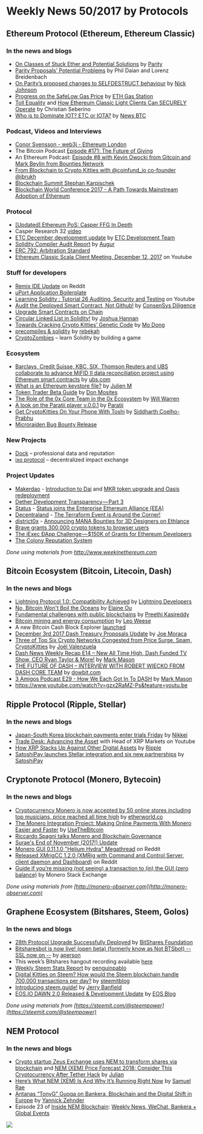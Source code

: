 # Weekly News 50/2017 by Protocols
## Ethereum Protocol (Ethereum, Ethereum Classic)
### In the news and blogs

* [On Classes of Stuck Ether and Potential Solutions](https://paritytech.io/blog/on-classes-of-stuck-ether-and-potential-solutions-2.html) by [Parity](https://paritytech.io/blog.html)
* [Parity Proposals’ Potential Problems](http://hackingdistributed.com/2017/12/13/ether-resurrection/) by Phil Daian and Lorenz Breidenbach
* [On Parity’s proposed changes to SELFDESTRUCT behaviour](https://medium.com/@weka/on-paritys-proposed-changes-to-selfdestruct-behaviour-c3f0e5bc0f49) by [Nick Johnson](https://medium.com/@weka)
* [Progress on the SafeLow Gas Price](https://medium.com/@ethgasstation/progress-on-the-safelow-gas-price-a99e8a3ac8da) by [ETH Gas Station](https://medium.com/@ethgasstation)
* [Toll Equality](https://ethereumclassic.github.io/blog/2017-12-13-toll-equality/) and [How Ethereum Classic Light Clients Can SECURELY Operate](https://ethereumclassic.github.io/blog/2017-12-04-light-clients/) by Christian Seberino
* [Who is to Dominate IOT? ETC or IOTA?](http://www.newsbtc.com/2017/12/12/dominate-iot-etc-iota/) by [News BTC](http://www.newsbtc.com/author/superuser/)

### Podcast, Videos and Interviews
* [Conor Svensson - web3j - Ethereum London](https://www.youtube.com/watch?v=MqMIbz8A4d8)    
* The Bitcoin Podcast [Episode #171: The Future of Giving](https://thebitcoinpodcast.com/episode-171/)
* An Ethereum Podcast: [Episode #8 with Kevin Owocki from Gitcoin and Mark Beylin from Bounties Network](https://thebitcoinpodcast.com/an-ethereum-podcast-episode-8/)
* [From Blockchain to Crypto Kitties with @coinfund_io co-founder @jbrukh](https://anialexander.com/from-blockchain-to-crypto-kitties-with-coinfund_io-co-founder-jbrukh/)
* [Blockchain Summit Stephan Karpischek](https://www.youtube.com/watch?v=Q-x5QQru9Nw)
* [Blockchain World Conference 2017 - A Path Towards Mainstream Adoption of Ethereum](https://www.youtube.com/watch?v=TrLvElW6v1s&feature=youtu.be)

### Protocol
* [[Updated] Ethereum PoS: Casper FFG In Depth](https://www.youtube.com/watch?v=uQ3IqLDf-oo)
* Casper Research 32 [video](https://www.youtube.com/watch?v=piDxkwnqxzA) 
* [ETC December development update](https://www.etcdevteam.com/blog/devupdate/2017-12-5.html) by [ETC Development Team](https://www.etcdevteam.com/)
* [Solidity Compiler Audit Report](https://medium.com/@AugurProject/solidity-compiler-audit-report-1832cedb50a8) by [Augur](https://medium.com/@AugurProject)
* [ERC 792: Arbitration Standard](https://github.com/ethereum/EIPs/issues/792)
* [Ethereum Classic Scala Client Meeting, December 12, 2017](https://www.youtube.com/watch?v=pgYzIABLQGk&utm_content=buffere00db&utm_medium=social&utm_source=twitter.com&utm_campaign=buffer) on Youtube

### Stuff for developers
* [Remix IDE Update](https://www.reddit.com/r/ethereum/comments/7jrpdk/remix_ide_update/) on Reddit
* [uPort Application Boilerplate](https://github.com/KamesCG/uport-boilerplate)
* [Learning Solidity : Tutorial 26 Auditing, Security and Testing](https://www.youtube.com/watch?v=LGCMZ7S_ITE) on Youtube
* [Audit the Deployed Smart Contract, Not Github!](https://media.consensys.net/audit-the-deployed-smart-contract-not-github-16082b2fcb1b) by [ConsenSys Diligence](https://media.consensys.net/@c.diligence)
* [Upgrade Smart Contracts on Chain](https://vomtom.at/upgrade-smart-contracts-on-chain/)
* [Circular Linked List in Solidity!](https://medium.com/modular-network/circular-linked-list-in-solidity-41ee6d1d0056) by [Joshua Hannan](https://medium.com/@hannanjoshua19)
* [Towards Cracking Crypto Kitties’ Genetic Code](https://medium.com/@montedong/towards-cracking-crypto-kitties-genetic-code-629fcd37b09b) by [Mo Dong](https://medium.com/@montedong)
* [precompiles & solidity](https://medium.com/@rmercer/precompiles-solidity-e5d29bd428c4) by [rebekah](https://medium.com/@rmercer)
* [CryptoZombies](https://cryptozombies.io/) – learn Solidity by building a game

### Ecosystem
* [Barclays, Credit Suisse, KBC, SIX, Thomson Reuters and UBS collaborate to advance MiFID II data reconciliation project using Ethereum smart contracts](https://www.ubs.com/global/en/about_ubs/media/global/releases/news_display_media_global.html/en/2017/12/11/news-release-MiFID-II.html) by [ubs.com](www.ubs.com)
* [What is an Ethereum keystore file?](https://medium.com/@julien.m./what-is-an-ethereum-keystore-file-86c8c5917b97) by [Julien M](https://medium.com/@julien.m.)
* [Token Trader Beta Guide](https://blog.airswap.io/token-trader-beta-guide-690202a75a7b) by [Don Mosites](https://blog.airswap.io/@dmosites)
* [The Role of the 0x Core Team in the 0x Ecosystem](https://blog.0xproject.com/the-role-of-the-0x-core-team-in-the-0x-ecosystem-2d8b50354166) by [Will Warren](https://blog.0xproject.com/@willwarren89)
* [A look on the Paratii player v.0.0.1](https://medium.com/paratii/a-look-on-the-paratii-player-v-0-0-1-4b56922068b8) by [Paratii](https://medium.com/@Paratii)
* [Get CryptoKitties On Your Phone With Toshi](https://blog.toshi.org/get-cryptokitties-on-your-phone-with-toshi-4edc1939a0c3) by [Siddharth Coelho-Prabhu](https://blog.toshi.org/@siddharth.coelho)
* [Microraiden Bug Bounty Release](https://github.com/raiden-network/microraiden/releases)

### New Projects
* [Dock](https://dock.io/) – professional data and reputation
* [ixo protocol](http://ixo.foundation/) – decentralized impact exchange

### Project Updates
* [Makerdao](http://makerdao.com/) - [Introduction to Dai](https://medium.com/@MakerDAO/introduction-to-dai-2e65626e65a7) and [MKR token upgrade and Oasis redeployment](https://medium.com/@MakerDAO/mkr-token-upgrade-and-oasis-redeployment-2445482437d6)
* [Dether Development Transparency — Part 3](https://medium.com/@DETHER/dether-development-transparency-part-3-99a99166d515)
* [Status](https://status.im/) - [Status joins the Enterprise Ethereum Alliance (EEA)](https://blog.status.im/status-joins-the-enterprise-ethereum-alliance-eea-29963d48f06c)
* [Decentraland](https://decentraland.org/) - [The Terraform Event is Around the Corner!](https://blog.decentraland.org/the-terraform-event-is-around-the-corner-bdda6a2d4367)
* [district0x](https://district0x.io/) - [Announcing MANA Bounties for 3D Designers on Ethlance](https://blog.district0x.io/announcing-mana-bounties-for-3d-designers-on-ethlance-89d615bb7119)
* [Brave grants 300,000 crypto tokens to browser users](https://basicattentiontoken.org/brave-grants-300000-crypto-tokens-to-browser-users/)
* [The iExec ÐApp Challenge — $150K of Grants for Ethereum Developers](https://medium.com/iex-ec/the-iexec-%C3%B0app-challenge-150k-of-grants-to-win-abf6798b31ee)
* [The Colony Reputation System](https://blog.colony.io/the-colony-reputation-system-5616293c3949)

*Done using materials from http://www.weekinethereum.com*

## Bitcoin Ecosystem (Bitcoin, Litecoin, Dash)
### In the news and blogs
* [Lightning Protocol 1.0: Compatibility Achieved](https://medium.com/@lightning_network/lightning-protocol-1-0-compatibility-achieved-f9d22b7b19c4) by [Lightning Developers](https://medium.com/@lightning_network)
* [No, Bitcoin Won't Boil the Oceans](https://www.bloomberg.com/view/articles/2017-12-07/bitcoin-is-greener-than-its-critics-think) by [Elaine Ou](https://www.twitter.com/eiaine)
* [Fundamental challenges with public blockchains](https://medium.com/@preethikasireddy/fundamental-challenges-with-public-blockchains-253c800e9428) by [Preethi Kasireddy](https://medium.com/@preethikasireddy)
* [Bitcoin mining and energy consumption](https://blog.bitcoin.org.hk/bitcoin-mining-and-energy-consumption-4526d4b56186) by [Leo Weese
](https://blog.bitcoin.org.hk/@LeoAW)
* A new Bitcoin Cash Block Explorer [launched](https://bch.btc.com/)
* [December 3rd 2017 Dash Treasury Proposals Update](https://www.dashforcenews.com/december-3rd-2017-dash-treasury-proposals-update/) by [Joe Moraca](https://www.dashforcenews.com/author/joemoraca/)
* [Three of Top Six Crypto Networks Congested from Price Surge, Spam, CryptoKitties](https://www.dashforcenews.com/three-of-top-six-crypto-networks-congested-from-price-surge-spam-cryptokitties/) by [Joël Valenzuela](https://www.dashforcenews.com/author/joelvalenzuela/)
* [Dash News Weekly Recap E14 – New All Time High, Dash Funded TV Show, CEO Ryan Taylor & More!](https://www.dashforcenews.com/dash-news-weekly-recap-e14-new-time-high-dash-funded-tv-show-ceo-ryan-taylor/) by [Mark Mason](https://www.dashforcenews.com/author/markm/)
* [THE FUTURE OF DASH – INTERVIEW WITH ROBERT WIECKO FROM DASH CORE TEAM](https://dowbit.com/future-of-dash-robert-wiecko/) by [dowbit.com](https://dowbit.com)
* [3 Amigos Podcast E29 - How We Each Got In To DASH](https://www.dashforcenews.com/3-amigos-podcast-e29-got-dash/) by [Mark Mason](https://www.dashforcenews.com/author/markm/)
* https://www.youtube.com/watch?v=gzx2RaMZ-Ps&feature=youtu.be


## Ripple Protocol (Ripple, Stellar)
### In the news and blogs
* [Japan-South Korea blockchain payments enter trials Friday](https://asia.nikkei.com/Business/Deals/Japan-South-Korea-blockchain-payments-enter-trials-Friday) by [Nikkei](https://asia.nikkei.com/)
* [Trade Desk: Advancing the Asset](https://www.youtube.com/watch?v=jdFuiRVNUoM) with Head of XRP Markets on Youtube
* [How XRP Stacks Up Against Other Digital Assets](https://ripple.com/xrp/xrp-stacks-digital-assets/) by [Ripple](https://ripple.com)
* [SatoshiPay launches Stellar integration and six new partnerships](https://medium.com/@SatoshiPay/satoshipay-launches-stellar-integration-and-six-new-partnerships-1ce6c74059b6) by [SatoshiPay](https://medium.com/@SatoshiPay)

## Cryptonote Protocol (Monero, Bytecoin)
### In the news and blogs
* [Cryptocurrency Monero is now accepted by 50 online stores including top musicians, price reached all time high](http://etherworld.co/2017/12/06/cryptocurrency-monero-is-now-accepted-by-50-online-stores-including-top-musicians-price-reached-all-time-high/) by [etherworld.co](http://etherworld.co)
* [The Monero Integration Project: Making Online Payments With Monero Easier and Faster](https://usethebitcoin.com/monero-integration-project-making-online-payments-monero-easier-faster/) by [UseTheBitcoin](https://usethebitcoin.com/author/webmaster_646wff4s/)
* [Riccardo Spagni talks Monero and Blockchain Governance](https://www.youtube.com/watch?v=oZVBS4-h-sE&feature=youtu.be)
* [Surae's End of November (2017!) Update](https://forum.getmonero.org/9/work-in-progress/87822/continued-funding-for-postdoctoral-researcher-surae-noether-me?page=&noscroll=1#post-93451)
* [Monero GUI 0.11.1.0 "Helium Hydra" Megathread](https://www.reddit.com/r/Monero/comments/7hhgjx/monero_gui_01110_helium_hydra_megathread_download/) on Reddit
* [Released XMrigCC 1.2.0 (XMRig with Command and Control Server, client daemon and Dashboard)](https://www.reddit.com/r/Monero/comments/7hknpj/released_xmrigcc_120_xmrig_with_command_and/) on Reddit
* [Guide if you’re missing
(not seeing) a transaction to (in) the GUI (zero balance)](https://monero.stackexchange.com/questions/6640/i-am-missing-not-seeing-a-transaction-to-in-the-gui-zero-balance/6641#6641) by Monero Stack Exchange

*Done using materials from [http://monero-observer.com](http://monero-observer.com)* 

## Graphene Ecosystem (Bitshares, Steem, Golos)
### In the news and blogs

* [28th Protocol Upgrade Successfully Deployed](https://steemit.com/bitshares/@bitshares.fdn/28th-protocol-upgrade-successfully-deployed) by [BitShares Foundation](https://steemit.com/@bitshares.fdn)
* [Bitsharesbot is now live! (open beta) (formerly know as Not BTSbot) -- SSL now on --](https://steemit.com/bitsharesbot/@aperson/bitsharesbot-is-now-live-formerly-know-as-not-btsbot) by [aperson](https://steemit.com/@aperson)
* This week’s Bitshares hangout recording available [here](https://steemit.com/dsound/@ash/bitshares-audio-hangout-50-2017-12-9)
* [Weekly Steem Stats Report](https://steemit.com/steemit/@penguinpablo/weekly-steem-stats-report-monday-december-04-2017) by [penguinpablo](https://steemit.com/@penguinpablo)
* [Digital Kitties on Steem? How would the Steem blockchain handle 700,000 transactions per day?](https://steemit.com/steem/@steemitblog/digital-kitties-on-steem-how-would-the-steem-blockchain-handle-700-000-transactions-per-day) by [steemitblog](https://steemit.com/@steemitblog)
* [Introducing steem.guide!](https://steemit.com/guide/@jerrybanfield/introducing-steem-guide) by [Jerry Banfield](https://steemit.com/@jerrybanfield)
* [EOS.IO DAWN 2.0 Released & Development Update](https://steemit.com/eos/@eosio/eos-io-dawn-2-0-released-and-development-update) by [EOS Blog](https://steemit.com/@eosio)

*Done using materials from [https://steemit.com/@steempower](https://steemit.com/@steempower)*

## NEM Protocol
### In the news and blogs
* [Crypto startup Zeus Exchange uses NEM to transform shares via blockchain](https://nemflash.io/crypto-startup-zeus-exchange-nem-transform-shares-blockchain/) and [NEM (XEM) Price Forecast 2018: Consider This Cryptocurrency After Tether Hack](https://nemflash.io/nem-xemprice-forecast-2018cryptocurrency-tether-hack/) by [Julian](https://nemflash.io/author/brainofmasses/)
* [Here’s What NEM (XEM) Is And Why It’s Running Right Now](https://globalcoinreport.com/heres-nem-xem-running-right-now/) by [Samuel Rae](https://globalcoinreport.com/author/samuel-rae/)
* [Antanas “TonyG” Guoga on Bankera, Blockchain and the Digital Shift in Europe](https://medium.com/new-kids-on-the-block-chain/antanas-tonyg-guoga-on-bankera-blockchain-and-the-digital-shift-in-europe-13867b8aaebd) by [Yannick Zehnder](https://medium.com/@yannick.zehnder)
* Episode 23 of [Inside NEM Blockchain](https://www.youtube.com/channel/UCnsSiqyb0PuQkqT4v8Xjugw): [Weekly News, WeChat, Bankera + Global Events](https://www.youtube.com/watch?v=IL0Yg-1PPmM)

[![](https://steemitimages.com/DQmdkWT6cCPVYNzZASwHD3WZ5hKpHQv7927MvBt8wRYDDEC/image.png)](http://company.cyber.fund/#newsletter)
